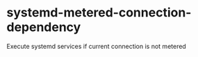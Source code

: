 # systemd-metered-connection-dependency
Execute systemd services if current connection is not metered

